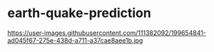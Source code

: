 # earth-quake-prediction
https://user-images.githubusercontent.com/111382092/199654841-ad045f67-275e-438d-a711-a37cae8aee1b.jpg
